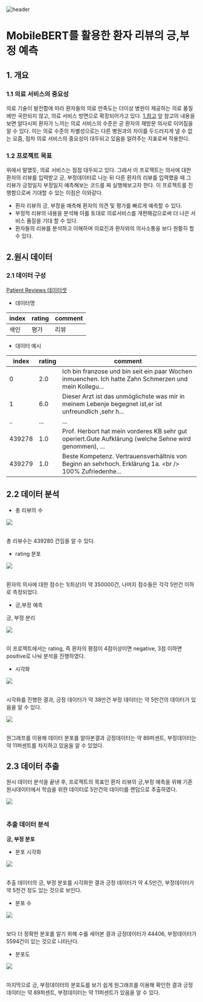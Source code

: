 ![header](https://capsule-render.vercel.app/api?type=soft&color=auto&height=300&section=header&text=Patient%20Reviews😷&fontSize=90)<br/>
# MobileBERT를 활용한 환자 리뷰의 긍,부정 예측

## 1. 개요

### 1.1 의료 서비스의 중요성

의료 기술이 발전함에 따라 환자들의 의료 만족도는 더이상 병원이 제공하는 의료
품질에만 국한되지 않고, 의료 서비스 방면으로 확장되어가고 있다.
[1.참고](https://ir.ymlib.yonsei.ac.kr/bitstream/22282913/137544/1/T005533.pdf)
 앞 참고의 내용을 보면 알다시피 환자가 느끼는
의료 서비스의 수준은 곧 환자의 재방문 의사로 이어짐을 알 수 있다.
이는 의료 수준의 차별성으로는 다른 병원과의 차이를 두드러지게 낼 수 없는 요즘,
점차 의료 서비스의 중요성이 대두되고 있음을 알려주는 지표로써 작용한다. 


### 1.2 프로젝트 목표


위에서 말했듯, 의료 서비스는 점점 대두되고 있다.
그래서 이 프로젝트는 의사에 대한 환자의 리뷰를 입력받고 긍, 부정데이터로 나눈
뒤 다른 환자의 리뷰를 입력했을 때
그 리뷰가 긍정일지 부정일지 예측해보는 코드를 짜 실행해보고자 한다.
이 프로젝트를 진행함으로써 기대할 수 있는 이점은 이와같다.

-  환자 리뷰의 긍, 부정을 예측해 환자의 의견 및 평가를 빠르게 예측할 수 있다.
-  부정적 리뷰의 내용을 분석해 이를 토대로 의료서비스를 개편해감으로써 더 나은 서비스 품질을 기대 할 수 있다.
-  환자들의 리뷰를 분석하고 이해하며 의료진과 환자와의 의사소통을 보다 원활히 할 수 있다.


## 2.원시 데이터

### 2.1 데이터 구성


[Patient Reviews 데이터셋](https://www.kaggle.com/datasets/thedevastator/german-2021-patient-reviews-and-ratings-of-docto?resource=download)


- 데이터명

  
|index|rating| comment |
|-----|------|---------|
| 색인 | 평가 | 리뷰 |
- 데이터 예시

  
| index | rating | comment |
|--------|--------|---------|
| 0 | 2.0 |Ich bin franzose und bin seit ein paar Wochen inmuenchen. Ich hatte Zahn Schmerzen und mein Kollegu...|
| 1 | 6.0 |Dieser Arzt ist das unmöglichste was mir in meinem Lebenje begegnet ist,er ist unfreundlich ,sehr h...|
| .. |...|...|
| 439278 | 1.0 |Prof. Herbort hat mein vorderes KB sehr gut operiert.Gute Aufklärung (welche Sehne wird genommen), ...|
| 439279 | 1.0 |Beste Kompetenz. Vertrauensverhältnis von Beginn an sehrhoch. Erklärung 1a. &lt;br /&gt; 100% Zufriedenhe...|


## 2.2 데이터 분석


- 총 리뷰의 수


<div><img src = "image/데이터개수.png"></div><br/>

총 리뷰수는 439280 건임을 알 수 있다.


- rating 분포   

<div><img src = "image/rating.png"></div><br/>

환자의 의사에 대한 점수는 1(최상)이 약 350000건, 나머지 점수들은 각각 5만건 이하로 측정되었다.

- 긍,부정 예측

 긍, 부정 분리
  
<div><img src = "image/posi_nega.png"></div><br/>

이 프로젝트에서는 rating, 즉 환자의 평점이 4점이상이면 negative, 3점 이하면 positive로 나눠 분석을 진행하였다.

- 시각화
 
<div><img src = "image/posi_nega2.png"></div><br/>

시각화를 진행한 결과, 긍정 데이터가 약 38만건 부정 데이터는 약 5만건의 데이터가 있음을 알 수 있다.

<div><img src ="image/pie2.png"></div><br/>

원그래프를 이용해 데이터 분포를 알아본결과 긍정데이터는 약 89퍼센트, 부정데이터는 약 11퍼센트를 차지하고 있음을 알 수 있었다.

## 2.3 데이터 추출

원시 데이터 분석을 끝낸 후, 프로젝트의 목표인 환자 리뷰의 긍,부정 예측을 위해 기존 원시데이터에서 학습을 위한 데이터로 5만건의 데이터를 랜덤으로 추출하였다.

<div><img src ="image/random.png"></div><br/>

### 추출 데이터 분석

**긍, 부정 분포**

- 분포 시각화

<div><img src ="image/randomcount.png"></div><br/>

추출 데이터의 긍, 부정 분포를 시각화한 결과 긍정 데이터가 약 4.5만건, 부정데이터가 약 5천건 정도 있는 것으로 보인다.

- 분포 수

<div><img src ="image/randomcount2.png"></div><br/>

보다 더 정확한 분포를 알기 위해 수를 세어본 결과 긍정데이터가 44406, 부정데이터가 5594건이 있는 것으로 나타난다.

- 분포도

<div><img src ="image/randompie.png"></div><br/>

마지막으로 긍, 부정데이터의 분포도를 보기 쉽게 원그래프를 이용해 확인한 결과 긍정데이터는 약 89퍼센트, 부정데이터는 약 11퍼센트가 있음을 알 수 있다.










